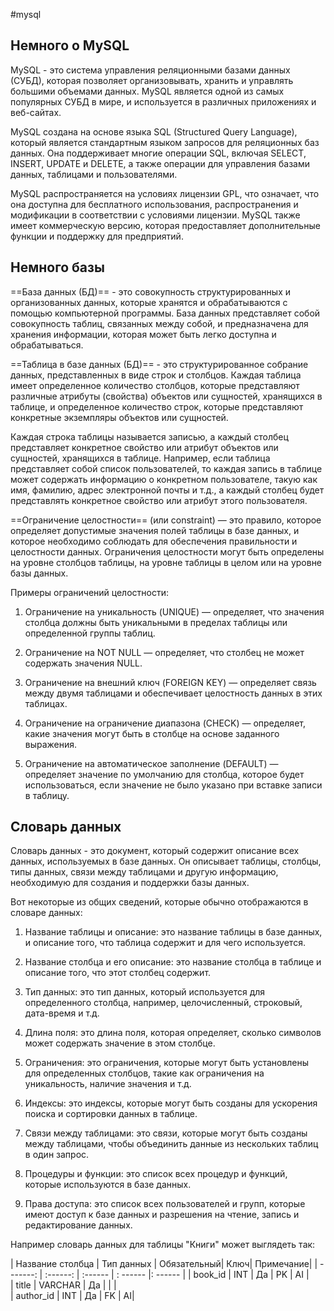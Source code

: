 #mysql
## Немного о MySQL 

MySQL - это система управления реляционными базами данных (СУБД), которая позволяет организовывать, хранить и управлять большими объемами данных. MySQL является одной из самых популярных СУБД в мире, и используется в различных приложениях и веб-сайтах.

MySQL создана на основе языка SQL (Structured Query Language), который является стандартным языком запросов для реляционных баз данных. Она поддерживает многие операции SQL, включая SELECT, INSERT, UPDATE и DELETE, а также операции для управления базами данных, таблицами и пользователями.

MySQL распространяется на условиях лицензии GPL, что означает, что она доступна для бесплатного использования, распространения и модификации в соответствии с условиями лицензии. MySQL также имеет коммерческую версию, которая предоставляет дополнительные функции и поддержку для предприятий.

## Немного базы

==База данных (БД)== - это совокупность структурированных и организованных данных, которые хранятся и обрабатываются с помощью компьютерной программы. База данных представляет собой совокупность таблиц, связанных между собой, и предназначена для хранения информации, которая может быть легко доступна и обрабатываться.

==Таблица в базе данных (БД)== - это структурированное собрание данных, представленных в виде строк и столбцов. Каждая таблица имеет определенное количество столбцов, которые представляют различные атрибуты (свойства) объектов или сущностей, хранящихся в таблице, и определенное количество строк, которые представляют конкретные экземпляры объектов или сущностей.

Каждая строка таблицы называется записью, а каждый столбец представляет конкретное свойство или атрибут объектов или сущностей, хранящихся в таблице. Например, если таблица представляет собой список пользователей, то каждая запись в таблице может содержать информацию о конкретном пользователе, такую как имя, фамилию, адрес электронной почты и т.д., а каждый столбец будет представлять конкретное свойство или атрибут этого пользователя.

==Ограничение целостности== (или constraint) — это правило, которое определяет допустимые значения полей таблицы в базе данных, и которое необходимо соблюдать для обеспечения правильности и целостности данных. Ограничения целостности могут быть определены на уровне столбцов таблицы, на уровне таблицы в целом или на уровне базы данных.

Примеры ограничений целостности:

1.  Ограничение на уникальность (UNIQUE) — определяет, что значения столбца должны быть уникальными в пределах таблицы или определенной группы таблиц.
    
2.  Ограничение на NOT NULL — определяет, что столбец не может содержать значения NULL.
    
3.  Ограничение на внешний ключ (FOREIGN KEY) — определяет связь между двумя таблицами и обеспечивает целостность данных в этих таблицах.
    
4.  Ограничение на ограничение диапазона (CHECK) — определяет, какие значения могут быть в столбце на основе заданного выражения.
    
5.  Ограничение на автоматическое заполнение (DEFAULT) — определяет значение по умолчанию для столбца, которое будет использоваться, если значение не было указано при вставке записи в таблицу.

## Словарь данных 

Словарь данных - это документ, который содержит описание всех данных, используемых в базе данных. Он описывает таблицы, столбцы, типы данных, связи между таблицами и другую информацию, необходимую для создания и поддержки базы данных.

Вот некоторые из общих сведений, которые обычно отображаются в словаре данных:

1.  Название таблицы и описание: это название таблицы в базе данных, и описание того, что таблица содержит и для чего используется.
    
2.  Название столбца и его описание: это название столбца в таблице и описание того, что этот столбец содержит.
    
3.  Тип данных: это тип данных, который используется для определенного столбца, например, целочисленный, строковый, дата-время и т.д.
    
4.  Длина поля: это длина поля, которая определяет, сколько символов может содержать значение в этом столбце.
    
5.  Ограничения: это ограничения, которые могут быть установлены для определенных столбцов, такие как ограничения на уникальность, наличие значения и т.д.
    
6.  Индексы: это индексы, которые могут быть созданы для ускорения поиска и сортировки данных в таблице.
    
7.  Связи между таблицами: это связи, которые могут быть созданы между таблицами, чтобы объединить данные из нескольких таблиц в один запрос.
    
8.  Процедуры и функции: это список всех процедур и функций, которые используются в базе данных.
    
9.  Права доступа: это список всех пользователей и групп, которые имеют доступ к базе данных и разрешения на чтение, запись и редактирование данных.

Например словарь данных для таблицы "Книги" может выглядеть так:

| Название столбца | Тип данных | Обязательный| Ключ| Примечание|
| -------: | :------: | :------ |  : ------ |: ------ |
| book_id | INT | Да |  PK |   AI |  
| title | VARCHAR | Да |  |  |  
| author_id | INT | Да | FK |  AI|  




